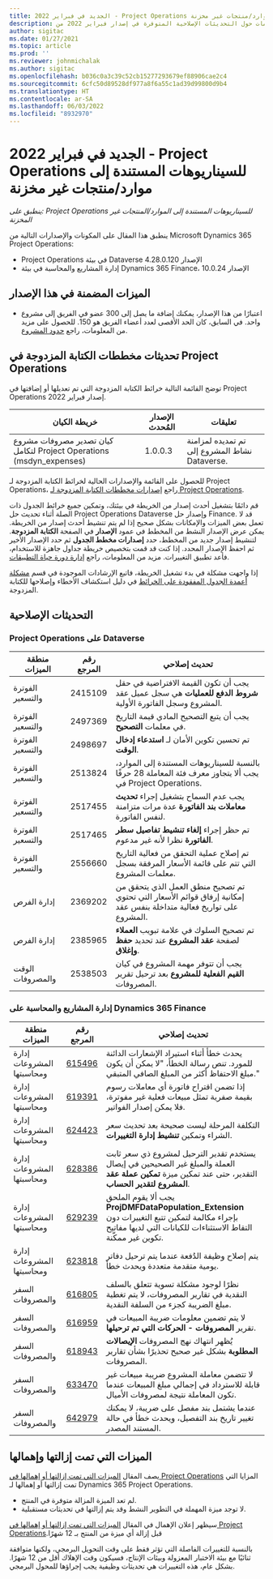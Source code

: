 ```yaml
---
title: الجديد في فبراير 2022 - Project Operations للسيناريوهات المستندة إلى موارد/منتجات غير مخزنة‬
description: يوفر هذا المقال معلومات حول التحديثات الإصلاحية المتوفرة في إصدار فبراير 2022 من Project Operations للسيناريوهات المستندة إلى موارد/غير مخزنة.
author: sigitac
ms.date: 01/27/2021
ms.topic: article
ms.prod: ''
ms.reviewer: johnmichalak
ms.author: sigitac
ms.openlocfilehash: b036c0a3c39c52cb15277293679ef88906cae2c4
ms.sourcegitcommit: 6cfc50d89528df977a8f6a55c1ad39d99800d9b4
ms.translationtype: HT
ms.contentlocale: ar-SA
ms.lasthandoff: 06/03/2022
ms.locfileid: "8932970"
---
```

# <a name="whats-new-february-2022---project-operations-for-resourcenon-stocked-based-scenarios"></a>الجديد في فبراير 2022 - Project Operations للسيناريوهات المستندة إلى موارد/منتجات غير مخزنة‬

*ينطبق على: Project Operations للسيناريوهات المستندة إلى الموارد/المنتجات غير المخزنة‬*

ينطبق هذا المقال على المكونات والإصدارات التالية من Microsoft Dynamics 365 Project Operations:

- Project Operations في بيئة Dataverse الإصدار 4.28.0.120
- إدارة المشاريع والمحاسبة في بيئة Dynamics 365 Finance، الإصدار 10.0.24

## <a name="features-included-in-this-release"></a>الميزات المضمنة في هذا الإصدار

- اعتبارًا من هذا الإصدار، يمكنك إضافة ما يصل إلى 300 عضو في الفريق إلى مشروع واحد. في السابق، كان الحد الأقصى لعدد أعضاء الفريق هو 150. للحصول على مزيد من المعلومات، راجع [حدود المشروع](../project-management/create-wbs.md#project-limitations).

## <a name="project-operations-dual-write-map-updates"></a>تحديثات مخططات الكتابة المزدوجة في Project Operations

توضح القائمة التالية خرائط الكتابة المزدوجة التي تم تعديلها أو إضافتها في Project Operations إصدار فبراير 2022.

| خريطة الكيان | الإصدار المُحدث | تعليقات |
| --- | --- | --- |
| كيان تصدير مصروفات مشروع لتكامل Project Operations ‏(msdyn\_expenses) | 1.0.0.3 | تم تمديده لمزامنة نشاط المشروع إلى Dataverse. |

للحصول على القائمة والإصدارات الحالية لخرائط الكتابة المزدوجة لـ Project Operations، راجع [إصدارات مخططات الكتابة المزدوجة لـ Project Operations‬‏‫](../environment/resource-dual-write-maps.md).

قم دائمًا بتشغيل أحدث إصدار من الخريطة في بيئتك، وتمكين جميع خرائط الجدول ذات الصلة أثناء تحديث حل Project Operations Dataverse وإصدار حل Finance. قد لا تعمل بعض الميزات والإمكانات بشكل صحيح إذا لم يتم تنشيط أحدث إصدار من الخريطة. يمكن عرض الإصدار النشط من المخطط في عمود **الإصدار** في الصفحة **الكتابة المزدوجة**. لتنشيط إصدار جديد من المخطط، حدد **إصدارات مخطط الجدول** ثم حدد الإصدار الأخير ثم احفظ الإصدار المحدد. إذا كنت قد قمت بتخصيص خريطة جداول جاهزة للاستخدام، فأعد تطبيق التغييرات. مزيد من المعلومات، راجع [إدارة دورة حياة التطبيقات](/dynamics365/fin-ops-core/dev-itpro/data-entities/dual-write/app-lifecycle-management).

إذا واجهت مشكلة في بدء تشغيل الخريطة، فاتبع الإرشادات الموجودة في قسم [مشكلة أعمدة الجدول المفقودة على الخرائط](/dynamics365/fin-ops-core/dev-itpro/data-entities/dual-write/dual-write-troubleshooting-finops-upgrades#missing-table-columns-issue-on-maps) في دليل استكشاف الأخطاء وإصلاحها للكتابة المزدوجة.

## <a name="quality-updates"></a>التحديثات الإصلاحية

### <a name="project-operations-on-dataverse"></a>Project Operations على Dataverse

| منطقة الميزات | رقم المرجع | تحديث إصلاحي |
| --- | --- | --- |
| الفوترة والتسعير | 2415109 | يجب أن تكون القيمة الافتراضية في حقل **شروط الدفع للعمليات** هي سجل عميل عقد المشروع وسجل الفاتورة الأولية. |
| الفوترة والتسعير | 2497369 | يجب أن يتبع التصحيح المادي قيمة التاريخ في معلمات **التصحيح**. |
| الفوترة والتسعير | 2498697 | تم تحسين تكوين الأمان لـ **استدعاء إدخال الوقت**. |
| الفوترة والتسعير | 2513824 | بالنسبة للسيناريوهات المستندة إلى الموارد، يجب ألا يتجاوز معرف فئة المعاملة 28 حرفًا في Project Operations. |
| الفوترة والتسعير | 2517455 | يجب عدم السماح بتشغيل إجراء **تحديث معاملات بند الفاتورة** عدة مرات متزامنة لنفس الفاتورة. |
| الفوترة والتسعير | 2517465 | تم حظر إجراء **إلغاء تنشيط تفاصيل سطر الفاتورة** نظرا لأنه غير مدعوم. |
| الفوترة والتسعير | 2556660 | تم إصلاح عملية التحقق من فعالية التاريخ التي تتم على قائمة الأسعار المرفقة بسجل معلمات المشروع. |
| إدارة الفرص | 2369202 | تم تصحيح منطق العمل الذي يتحقق من إمكانية إرفاق قوائم الأسعار التي تحتوي على تواريخ فعالية متداخلة بنفس عقد المشروع. |
| إدارة الفرص | 2385965 | تم تصحيح السلوك في علامة تبويب **العملاء** لصفحة **عقد المشروع** عند تحديد **حفظ وإغلاق**. |
| الوقت والمصروفات | 2538503 | يجب أن تتوفر مهمة المشروع في كيان **القيم الفعلية للمشروع** بعد ترحيل تقرير المصروفات. |

### <a name="project-management-and-accounting-on-dynamics-365-finance"></a>إدارة المشاريع والمحاسبة على Dynamics 365 Finance

| منطقة الميزات | رقم المرجع | تحديث إصلاحي |
| --- | --- | --- |
| إدارة المشروعات ومحاسبتها | [615496](https://fix.lcs.dynamics.com/Issue/Details/?bugId=615496) | يحدث خطأ أثناء استيراد الإشعارات الدائنة للمورد. تنص رسالة الخطأ، "لا يمكن أن يكون مبلغ الاحتفاظ أكثر من المبلغ الصافي المتبقي." |
| إدارة المشروعات ومحاسبتها | [619391](https://fix.lcs.dynamics.com/Issue/Details/?bugId=619391) | إذا تضمن اقتراح فاتورة أي معاملات رسوم بقيمة صفرية تمثل مبيعات فعلية غير مفوترة، فلا يمكن إصدار الفواتير. |
| إدارة المشروعات ومحاسبتها | [624423](https://fix.lcs.dynamics.com/Issue/Details/?bugId=624423) | التكلفة المرحلة ليست صحيحة بعد تحديث سعر الشراء وتمكين **تنشيط إدارة التغييرات**.|
| إدارة المشروعات ومحاسبتها | [628386](https://fix.lcs.dynamics.com/Issue/Details/?bugId=628386) | يستخدم تقدير الترحيل لمشروع ذي سعر ثابت العملة والمبلغ غير الصحيحين في إيصال التقدير، حتى عند تمكين ميزة **تمكين عملة عقد المشروع لتقدير الحساب**. |
| إدارة المشروعات ومحاسبتها | [629239](https://fix.lcs.dynamics.com/Issue/Details/?bugId=629239) | يجب ألا يقوم الملحق **ProjDMFDataPopulation\_Extension** بإجراء مكالمة لتمكين تتبع التغييرات دون التقاط الاستثناءات للكيانات التي لديها مفاتيح تكوين غير ممكّنة. |
| إدارة المشروعات ومحاسبتها | [623818](https://fix.lcs.dynamics.com/Issue/Details/?bugId=623818) | يتم إصلاح وظيفة الدُفعة عندما يتم ترحيل دفاتر يومية متقدمة متعددة ويحدث خطأ. |
| السفر والمصروفات | [616805](https://fix.lcs.dynamics.com/Issue/Details/?bugId=616805) | نظرًا لوجود مشكلة تسوية تتعلق بالسلف النقدية في تقارير المصروفات، لا يتم تغطية مبلغ الضريبة كجزء من السلفة النقدية. |
| السفر والمصروفات | [616959](https://fix.lcs.dynamics.com/Issue/Details/?bugId=616959) | لا يتم تضمين معلومات ضريبة المبيعات في تقرير **المصروفات - الحركات التي تم ترحيلها**. |
| السفر والمصروفات | [618943](https://fix.lcs.dynamics.com/Issue/Details/?bugId=618943) | يُظهر انتهاك نهج المصروفات **الإيصالات المطلوبة** بشكل غير صحيح تحذيرًا بشأن تقارير المصروفات. |
| السفر والمصروفات | [633470](https://fix.lcs.dynamics.com/Issue/Details/?bugId=633470) | لا تتضمن معاملة المشروع ضريبة مبيعات غير قابلة للاسترداد في إجمالي مبلغ المبيعات عندما تكون المعاملة نتيجة لمصروفات الأميال. |
| السفر والمصروفات | [642979](https://fix.lcs.dynamics.com/Issue/Details/?bugId=642979) | عندما يشتمل بند مفصل على ضريبة، لا يمكنك تغيير تاريخ بند التفصيل، ويحدث خطأ في حالة المستند المصدر. |

## <a name="removed-and-deprecated-features"></a>الميزات التي تمت إزالتها وإهمالها

يصف المقال [الميزات التي تمت إزالتها أو إهمالها في Project Operations‬](removed-depreciated-features-project.md) المزايا التي تمت إزالتها أو إهمالها لـ Dynamics 365 Project Operations.

- لم تعد الميزة المزالة متوفرة في المنتج.
- لا توجد ميزة المهملة في التطوير النشط وقد يتم إزالتها في تحديثات مستقبلية.

سيظهر إعلان الإهمال في المقال [الميزات التي تمت إزالتها أو إهمالها في Project Operations‬‬‏‫](removed-depreciated-features-project.md) قبل إزالة أي ميزة من المنتج بـ 12 شهرًا.

بالنسبة للتغييرات الفاصلة التي تؤثر فقط على وقت التحويل البرمجي، ولكنها متوافقة ثنائيًا مع بيئة الاختبار المعزولة وبيئات الإنتاج، فسيكون وقت الإهلاك أقل من 12 شهرًا. بشكل عام، هذه التغييرات هي تحديثات وظيفية يجب إجراؤها للمحول البرمجي.
